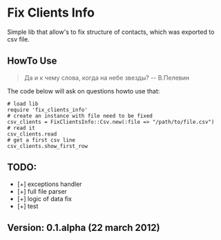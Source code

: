# Fix Clients Info

Simple lib that allow's to fix structure of contacts,
which was exported to csv file.

## HowTo Use
> Да и к чему слова, когда на небе звезды?
> -- В.Пелевин

The code below will ask on questions howto use that:

    # load lib
    require 'fix_clients_info'
    # create an instance with file need to be fixed
    csv_clients = FixClientsInfo::Csv.new(:file => "/path/to/file.csv")
    # read it
    csv_clients.read
    # get a first csv line
    csv_clients.show_first_row

## TODO:

* [+] exceptions handler
* [+] full file parser
* [+] logic of data fix
* [+] test

## Version: 0.1.alpha (22 march 2012)

